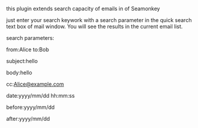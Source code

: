 this plugin extends search capacity of emails in  of Seamonkey


just enter your search keywork with a search parameter in the quick search text box of mail window. You will see the results in the current
email list.

search parameters:

from:Alice to:Bob

subject:hello

body:hello

cc:Alice@example.com

date:yyyy/mm/dd hh:mm:ss

before:yyyy/mm/dd

after:yyyy/mm/dd


